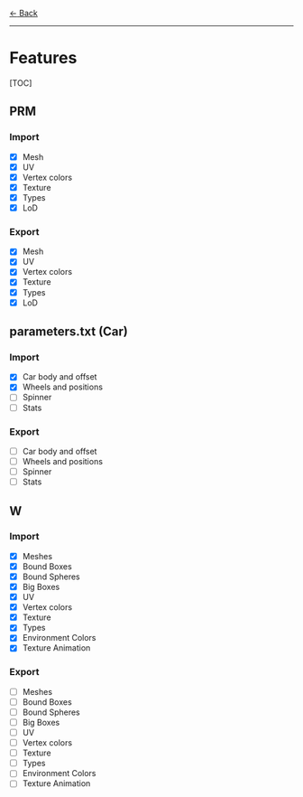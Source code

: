 [$\leftarrow$ Back](..)

---

# Features

[TOC]

## PRM

### Import
- [x] Mesh
- [x] UV
- [x] Vertex colors
- [x] Texture
- [x] Types
- [x] LoD
### Export
- [x] Mesh
- [x] UV
- [x] Vertex colors
- [x] Texture
- [x] Types
- [x] LoD

## parameters.txt (Car)
### Import
- [x] Car body and offset
- [x] Wheels and positions
- [ ] Spinner
- [ ] Stats
### Export
- [ ] Car body and offset
- [ ] Wheels and positions
- [ ] Spinner
- [ ] Stats

## W
### Import
- [x] Meshes
- [x] Bound Boxes
- [x] Bound Spheres
- [x] Big Boxes
- [x] UV
- [x] Vertex colors
- [x] Texture
- [x] Types
- [x] Environment Colors
- [x] Texture Animation

### Export

- [ ] Meshes
- [ ] Bound Boxes
- [ ] Bound Spheres
- [ ] Big Boxes
- [ ] UV
- [ ] Vertex colors
- [ ] Texture
- [ ] Types
- [ ] Environment Colors
- [ ] Texture Animation